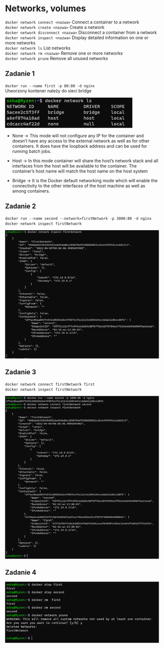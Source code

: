 #  Networks, volumes

`docker network connect <nazwa>` Connect a container to a network </br>
`docker network create <nazwa>` Create a network </br>
`docker network disconnect <nazwa>` Disconnect a container from a network </br>
`docker network inspect <nazwa>` Display detailed information on one or more networks </br>
`docker network ls` List networks </br>
`docker network rm <nazwa>` Remove one or more networks </br>
`docker network prune` Remove all unused networks </br>

## Zadanie 1

`docker run --name first -p 80:80 -d nginx` </br>
Utworzony kontener należy do sieci bridge

![ScreenShot](zad1/networks.PNG) <br />

- None -> This mode will not configure any IP for the container and doesn’t have any access to the external network as well as for other containers. It does have the loopback address and can be used for running batch jobs.

- Host -> In this mode container will share the host’s network stack and all interfaces from the host will be available to the container. The container’s host name will match the host name on the host system

- Bridge -> It is the Docker default networking mode which will enable the connectivity to the other interfaces of the host machine as well as among containers.

## Zadanie 2

`docker run --name second --network=firstNetwork -p 3000:80 -d nginx` </br>
`docker network inspect firstNetwork` </br>

![ScreenShot](zad2/inspect.PNG) <br />


## Zadanie 3

`docker network connect firstNetwork first` </br>
`docker network inspect firstNetwork` </br>

![ScreenShot](zad3/connect.PNG) <br />


## Zadanie 4

![ScreenShot](zad4/remove.PNG) <br />

